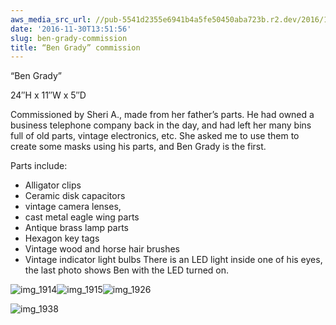 ```yaml
---
aws_media_src_url: //pub-5541d2355e6941b4a5fe50450aba723b.r2.dev/2016/11/img_1914.jpg
date: '2016-11-30T13:51:56'
slug: ben-grady-commission
title: “Ben Grady” commission
---
```


 “Ben Grady”

 24″H x 11″W x 5″D

 Commissioned by Sheri A., made from her father’s parts. He had owned a business telephone company back in the day, and had left her many bins full of old parts, vintage electronics, etc. She asked me to use them to create some masks using his parts, and Ben Grady is the first.

 Parts include:

  * Alligator clips
 * Ceramic disk capacitors
 * vintage camera lenses,
 * cast metal eagle wing parts
 * Antique brass lamp parts
 * Hexagon key tags
 * Vintage wood and horse hair brushes
 * Vintage indicator light bulbs
  There is an LED light inside one of his eyes, the last photo shows Ben with the LED turned on.

 ![img_1914](//pub-5541d2355e6941b4a5fe50450aba723b.r2.dev/2016/11/img_1914.jpg?w=602)![img_1915](//pub-5541d2355e6941b4a5fe50450aba723b.r2.dev/2016/11/img_1915.jpg?w=602)![img_1926](//pub-5541d2355e6941b4a5fe50450aba723b.r2.dev/2016/11/img_1926.jpg?w=602)

 ![img_1938](//pub-5541d2355e6941b4a5fe50450aba723b.r2.dev/2016/11/img_1938.jpg?w=602)